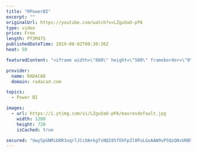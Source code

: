 ```yaml
---
title: "RPowerBI"
excerpt: ""
originalUrl: https://youtube.com/watch?v=LZgxOaO-pPA
type: video
price: Free
length: PT3M47S
publishedDateTime: 2019-08-02T00:38:36Z
heat: 50

featuredContent: "<iframe width=\"800\" height=\"500\" frameborder=\"0\" src=\"https://www.youtube.com/embed/LZgxOaO-pPA\" allow=\"accelerometer; autoplay; encrypted-media; gyroscope; picture-in-picture\" allowfullscreen></iframe>"

provider:
  name: RADACAD
  domain: radacad.com

topics:
  - Power BI

images:
  - url: https://i.ytimg.com/vi/LZgxOaO-pPA/maxresdefault.jpg
    width: 1280
    height: 720
    isCached: true

secured: "Uwy5pGNMibRR3uqrlJCcOA+kgTsNQI85fOVFpZl0PuLGxAAW9vP5QzQ0vURB9fW8LaDk75AjMNanNHwQZrVJadK2c9JQMDFdiShIHPqqBk8m17TH7J0ep90++4RlyxpjoBXnySWvON0xfC+n1rmlODEmrE8J6+zeooKuuPYQVdPBkqv3NaGkV1lYGXo0LRREecWo6SntPRNiTQd4vn4l0ZbEFuVzSY4fTj3s/Ux9ZsSbe/Tiod1DD1jermwmuVf4++T2yvibJ3gvBfk0y/HaeoORIVRGY6F0huV3Gx4P2x4O+2TM2Hpqk84+lc6i2Z6SwAwDFyvkIvROVJwLoTVbSHzOGBW7K0QgnbuXEyXNFT5aWkBPlR67JpBf+iBO5ndTYF4hhXkFbrETInWTFwm6xr5XIgT36bMJM8x9qsIKLFw=;kWh6Lc9Wv5bOEsAAAOzP1g=="
---
```


